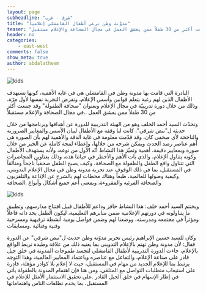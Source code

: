```yaml
---
layout: page
subheadline: "شرق - غرب"
title: "مدوّنة وطن ترعى أطفال القامشلي إعلامياً"
teaser: "البادرة التي قامت بها مدونة وطن في القامشلي هي في غاية الأهمية، كونها تستهدف الأطفال الذين لهم رغبة بتعلم قوانين وأسس الإعلام، وتفرض التجربة نفسها لأول مرّة، وذلك من خلال دورة تدريبيّة في مجال الإعلام وبعنوان صحافة الطفولة وقد جمعت أكثر من 30 طفلاً ممن يعشق العمل في مجال الصحافة والإعلام مستقبل"
header: no
categories:
    - east-west
comments: false
show_meta: true
author: abdalatheem
---
```


<img src="{{ site.url }}/images/qamishli-kids-1.jpg" alt="kids"/>


البادرة التي قامت بها مدونة وطن في القامشلي هي في غاية الأهمية، كونها تستهدف الأطفال الذين لهم رغبة بتعلم قوانين وأسس الإعلام، وتفرض التجربة نفسها لأول مرّة، وذلك من خلال دورة تدريبيّة في مجال الإعلام وبعنوان "صحافة الطفولة" وقد جمعت أكثر من 30 طفلاً ممن يعشق العمل ..في مجال الصحافة والإعلام مستقبلاً

وتحدّث السيد أحمد الخلف وهو من الهيئة التدريبية للدورة عن أهدافها وبرنامجها من خلال حديثه ل"نبض شرقي": كانت لنا وقفة مع الأطفال لبيان الأسس والمعايير الضرورية والناجحة لأي صحفي كان، وقد قدّمت معلومة في غاية الدقة والأهمية لهم بأن الصورة هي أهم عناصر رصد الحدث ويمكن شرحه من خلالها، وإعطاء لمحة كاملة عن الخبر من خلال صورة وبمعايير دقيقة، أهمية وتميّز هذا النشاط أنّه الأول من نوعه، ولأنه يستهدف الأطفال وكونه يتناول الإعلام، والذي بات الأهم والأخطر في حياتنا هذه،  وذلك بعناوين المحاضرات التي تتناول واقع الطفل والطفولة مع الصحافة، وكيف يصبح الطفل صحفياً ناجحاً ومتألقاً في المستقبل،  بما في ذلك الوقوف عند تجربة مدونة وطن في مجال الإعلام التدويني، وكيفية وصولها للعالمية، طبعاً وهناك محطات لهم بالشرح عن الإذاعة والتلفزيون والصحافة المرئية والمقروءة، وبمعنى أعم جميع أشكال وأنواع .الصحافة

<img src="{{ site.url }}/images/qamishli-kids-2" alt="kids"/>


ويختتم السيد أحمد خلف: هذا النشاط حافز وداعم للأطفال قبيل افتتاح مدارسهم، وتطبيق ما يتناولونه في دورتهم الإعلامية ضمن منابرهم التعليمية، ليكون الطفل بحد ذاته فاعلاً ومؤثراً في مجتمعه ومدرسته، ووضعنا لهم وضمن فواصل يومية أنشطة ترفيهية ومسرحية وفنية وغنائية .ومسابقات

وكان للسيد حسين الإبراهيم رئيس تحرير مدوّنة وطن حديث ل"نبض شرقي" عن الدورة فقال: لأن مدونة وطن تهتم بالإعلام التدويني بما يعنيه ذلك من علاقة وطيدة تربط الواقع بالإعلام، جاءت الدورة التدريبية لأطفال القامشلي لتجسد طموحات المدونة في خلق جيل قادر على صناعة الإعلام، والتفاعل مع عناصره وباعتماد المعايير العالمية، وهذا التوجه يرتبط بما للإعلام الجديد من مهام في المستقبل، حيث لا إعلام بلا كوادر مؤهلة، قادرة على استيعاب متطلبات التواصل مع المتلقي، ومن هنا فإن اهتمام المدونة بالطفولة يأتي في إطار الإسهام في خلق الجيل القادر .على تحقيق الاستثمار الأمثل للإعلام في المستقبل، بما يخدم تطلعات الناس واهتماماتها
